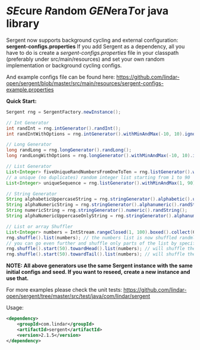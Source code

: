 # *SE*cure *R*andom *GEN*era*T*or java library

Sergent now supports background cycling and external configuration: **sergent-configs.properties**
If you add Sergent as a dependency, all you have to do is create a *sergent-configs.properties* file in your classpath (preferably under src/main/resources) and set your own random implementation or background cycling configs. 

And example configs file can be found here: https://github.com/lindar-open/sergent/blob/master/src/main/resources/sergent-configs-example.properties


**Quick Start:**

```java
Sergent rng = SergentFactory.newInstance();

// Int Generator
int randInt = rng.intGenerator().randInt();
int randIntWithOptions = rng.intGenerator().withMinAndMax(-10, 10).ignore(Arrays.asList(-9,-8,-7,-6,-5)).randInt();

// Long Generator
long randLong = rng.longGenerator().randLong();
long randLongWithOptions = rng.longGenerator().withMinAndMax(-10, 10).ignore(Arrays.asList(-9,-8,-7,-6,-5)).randLong();

// List Generator
List<Integer> fiveUniqueRandNumbersFromOneToTen = rng.listGenerator().withMinAndMax(1, 10).ofSize(5).unique().randIntegers();
// a unique (no duplicates) random integer list starting from 1 to 90
List<Integer> uniqueSequence = rng.listGenerator().withMinAndMax(1, 90).unique(true).randIntegers();

// String Generator
String alphabeticUppercaseString = rng.stringGenerator().alphabetic().uppercase().randString();
String alphaNumericString = rng.stringGenerator().alphanumeric().randString();
String numericString = rng.stringGenerator().numeric().randString();
String alphaNumericUppercaseOnlyString = rng.stringGenerator().alphanumeric().uppercase().randString();

// List or array Shuffler
List<Integer> numbers = IntStream.rangeClosed(1, 100).boxed().collect(Collectors.toList());
rng.shuffle().list(numbers); // the numbers list is now shuffled randmly
// you can go even further and shuffle only parts of the list by specifying where to start and the direction
rng.shuffle().start(50).towardHead().list(numbers); // will shuffle the numbers from 1 to 50
rng.shuffle().start(50).towardTail().list(numbers); // will shuffle the numbers from 50 to 100
```

**NOTE: All above generators use the same Sergent instance with the same initial configs and seed. If you want to reseed, create a new instance and use that.**

For more examples please check the unit tests: https://github.com/lindar-open/sergent/tree/master/src/test/java/com/lindar/sergent

Usage: 

```xml
<dependency>
    <groupId>com.lindar</groupId>
    <artifactId>sergent</artifactId>
    <version>2.1.5</version>
</dependency>
```
